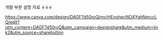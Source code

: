 개발 부분 설명 자료 ↓↓↓

https://www.canva.com/design/DAGF7d50roQ/mcjHEvohecNO4YghNmccLQ/edit?utm_content=DAGF7d50roQ&utm_campaign=designshare&utm_medium=link2&utm_source=sharebutton
